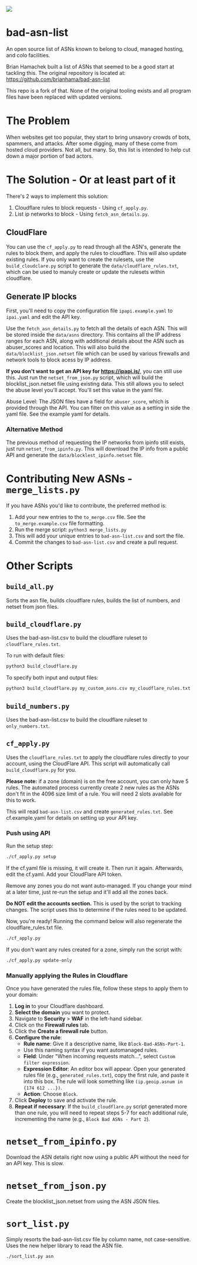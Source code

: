 
<!-- badges: start -->
![](https://img.shields.io/badge/python-%3E%3D3.11.8%2C%3C%3D3.13.5-blue)
<!-- badges: end -->
# bad-asn-list
An open source list of ASNs known to belong to cloud, managed hosting, and colo facilities.

Brian Hamachek built a list of ASNs that seemed to be a good start at tackling this. The original repository
is located at: https://github.com/brianhama/bad-asn-list

This repo is a fork of that. None of the original tooling exists and all program files have been replaced
with updated versions.

# The Problem

When websites get too popular, they start to bring unsavory crowds of bots, spammers, and attacks. After
some digging, many of these come from hosted cloud providers. Not all, but many. So, this list is intended
to help cut down a major portion of bad actors.

# The Solution - Or at least part of it

There's 2 ways to implement this solution:

1) Cloudflare rules to block requests - Using `cf_apply.py`.
2) List ip networks to block - Using `fetch_asn_details.py`.

## CloudFlare
You can use the `cf_apply.py` to read through all the ASN's, generate the rules to block them, and apply the
rules to cloudflare. This will also update existing rules. If you only want to create the rulesets, use the
`build_cloudclare.py` script to generate the `data/cloudflare_rules.txt`, which can be used to manuly create
or update the rulesets within cloudflare.

## Generate IP blocks
First, you'll need to copy the configuration file `ipapi.example.yaml` to `ipai.yaml` and edit the
API key.

Use the `fetch_asn_details.py` to fetch all the details of each ASN. This will be stored inside the
`data/asns` directory. This contains all the IP address ranges for each ASN, along with additional details
about the ASN such as abuser_scores and location.  This will also build the `data/blocklist_json.netset`
file which can be used by various firewalls and network tools to block acess by IP address.

**If you don't want to get an API key for https://ipapi.is/**, you can still use this. Just run the
`netset_from_json.py` script, which will build the blocklist_json.netset file using existing data. This
still allows you to select the abuse level you'll accept. You'll set this value in the yaml file.

Abuse Level: The JSON files have a field for `abuser_score`, which is provided through the API. You
can filter on this value as a setting in side the yaml file. See the example yaml for details.

### Alternative Method
The previous method of requesting the IP networks from ipinfo still exists, just run `netset_from_ipinfo.py`. This
will download the IP info from a public API and generate the `data/blocklest_ipinfo.netset` file.

# Contributing New ASNs - `merge_lists.py`

If you have ASNs you'd like to contribute, the preferred method is:
1.  Add your new entries to the `to_merge.csv` file. See the `to_merge.example.csv` file formatting.
2.  Run the merge script: `python3 merge_lists.py`
3.  This will add your unique entries to `bad-asn-list.csv` and sort the file.
4.  Commit the changes to `bad-asn-list.csv` and create a pull request.


# Other Scripts

## `build_all.py`
Sorts the asn file, builds cloudflare rules, builds the list of numbers, and netset from json files.

## `build_cloudflare.py`
Uses the bad-asn-list.csv to build the cloudflare ruleset to `cloudflare_rules.txt`.

To run with default files:
```bash
python3 build_cloudflare.py
```

To specify both input and output files:
```bash
python3 build_cloudflare.py my_custom_asns.csv my_cloudflare_rules.txt
```

## `build_numbers.py`
Uses the bad-asn-list.csv to build the cloudflare ruleset to `only_numbers.txt`.

## `cf_apply.py`
Uses the `cloudflare_rules.txt` to apply the cloudflare rules directly to your account, using the
CloudFlare API. This script will automatically call `build_cloudflare.py` for you.

**Please note:** if a zone (domain) is on the free account, you can only have 5 rules. The
automated process currently create 2 new rules as the ASNs don't fit in the 4096 size limit of a rule. You
will need 2 slots available for this to work.

This will read `bad-asn-list.csv` and create `generated_rules.txt`. See cf.example.yaml for details on
setting up your API key.

### Push using API
Run the setup step:
```bash
./cf_apply.py setup
```

If the cf.yaml file is missing, it will create it. Then run it again. Afterwards, edit the cf.yaml. Add your
CloudFlare API token.

Remove any zones you do not want auto-managed. If you change your mind at a later time, just re-run the
setup and it'll add all the zones back.

**Do NOT edit the accounts section.** This is used by the script to tracking changes. The script uses this to
determine if the rules need to be updated.

Now, you're ready! Running the command below will also regenerate the cloudflare_rules.txt file. 
```bash
./cf_apply.py
```

If you don't want any rules created for a zone, simply run the script with:
```bash
./cf_apply.py update-only
```

### Manually applying the Rules in Cloudflare

Once you have generated the rules file, follow these steps to apply them to your domain:

1.  **Log in** to your Cloudflare dashboard.
2.  **Select the domain** you want to protect.
3.  Navigate to **Security** > **WAF** in the left-hand sidebar.
4.  Click on the **Firewall rules** tab.
5.  Click the **Create a firewall rule** button.
6.  **Configure the rule**:
    *   **Rule name**: Give it a descriptive name, like `Block-Bad-ASNs-Part-1`.
      * Use this naming syntax if you want automanaged rules.
    *   **Field**: Under "When incoming requests match...", select `Custom filter expression`.
    *   **Expression Editor**: An editor box will appear. Open your generated rules file (e.g., `generated_rules.txt`), copy the first rule, and paste it into this box. The rule will look something like `(ip.geoip.asnum in {174 612 ...})`.
    *   **Action**: Choose `Block`.
7.  Click **Deploy** to save and activate the rule.
8.  **Repeat if necessary**: If the `build_cloudflare.py` script generated more than one rule, you will need to repeat steps 5-7 for each additional rule, incrementing the name (e.g., `Block Bad ASNs - Part 2`).

# `netset_from_ipinfo.py`
Download the ASN details right now using a public API without the need for an API key. This is slow.

# `netset_from_json.py`
Create the blocklist_json.netset from using the ASN JSON files.

# `sort_list.py`
Simply resorts the bad-asn-list.csv file by column name, not case-sensitive. Uses the new helper library to
read the ASN file.

```bash
./sort_list.py asn
```

